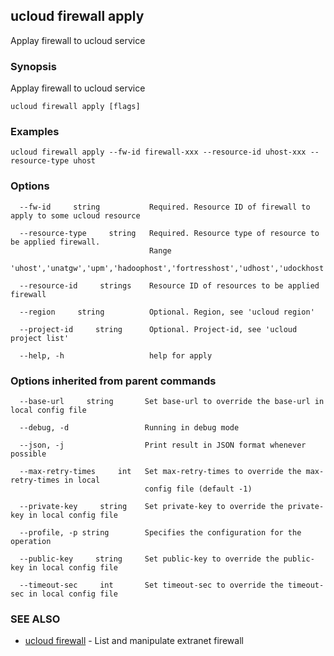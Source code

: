 

## ucloud firewall apply

Applay firewall to ucloud service

### Synopsis

Applay firewall to ucloud service

```
ucloud firewall apply [flags]
```

### Examples

```
ucloud firewall apply --fw-id firewall-xxx --resource-id uhost-xxx --resource-type uhost
```

### Options

```
  --fw-id     string           Required. Resource ID of firewall to apply to some ucloud resource 

  --resource-type     string   Required. Resource type of resource to be applied firewall.
                               Range
                               'uhost','unatgw','upm','hadoophost','fortresshost','udhost','udockhost','dbaudit'. 

  --resource-id     strings    Resource ID of resources to be applied firewall 

  --region     string          Optional. Region, see 'ucloud region' 

  --project-id     string      Optional. Project-id, see 'ucloud project list' 

  --help, -h                   help for apply 

```

### Options inherited from parent commands

```
  --base-url     string       Set base-url to override the base-url in local config file 

  --debug, -d                 Running in debug mode 

  --json, -j                  Print result in JSON format whenever possible 

  --max-retry-times     int   Set max-retry-times to override the max-retry-times in local
                              config file (default -1) 

  --private-key     string    Set private-key to override the private-key in local config file 

  --profile, -p string        Specifies the configuration for the operation 

  --public-key     string     Set public-key to override the public-key in local config file 

  --timeout-sec     int       Set timeout-sec to override the timeout-sec in local config file 

```

### SEE ALSO

* [ucloud firewall](developer/cli/cmd/ucloud/firewall)	 - List and manipulate extranet firewall

